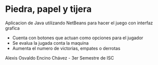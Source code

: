 # Piedra, papel y tijera

Aplicacion de Java utilizando NetBeans para hacer el juego con interfaz grafica

- Cuenta con botones que actuan como opciones para el jugador
- Se evalua la jugada conta la maquina
- Aumenta el numero de victorias, empates o derrotas

Alexis Osvaldo Encino Chávez - 3er Semestre de ISC
